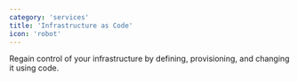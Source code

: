 ```yaml
---
category: 'services'
title: 'Infrastructure as Code'
icon: 'robot'
---
```


Regain control of your infrastructure by defining, provisioning, and changing it using code.
